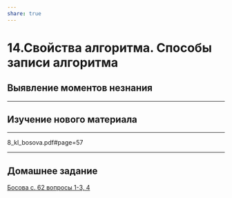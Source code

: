 ```yaml
---
share: true
---
```

# 14.Свойства алгоритма. Способы записи алгоритма

## Выявление моментов незнания

---
## Изучение нового материала

---
8_kl_bosova.pdf#page=57

---
Домашнее задание
---
[Босова с. 62 вопросы 1-3, 4](8_kl_bosova.pdf#page=62)